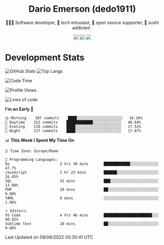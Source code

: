 <div align="center">
  
# Dario Emerson (dedo1911)
👨🏼‍💻 Software developer, 🔧 tech entusiast, 🙌 open source supporter, 🍣 sushi addicted .

[![](https://img.shields.io/badge/-Linkedin-informational?style=for-the-badge&logo=linkedin&logoColor=white&color=2867B2)](http://linkedin.com/in/dedo1911)
[![](https://img.shields.io/badge/-Telegram-informational?style=for-the-badge&logo=telegram&logoColor=white&color=0088cc)](https://t.me/dedo1911)
[![](https://img.shields.io/badge/-Facebook-informational?style=for-the-badge&logo=facebook&logoColor=white&color=3b5998)](https://fb.com/dedo1911)

</div>

# Development Stats

![GitHub Stats](https://github-readme-stats.vercel.app/api?username=dedo1911&hide=&count_private=true&title_color=84cc16&text_color=ffffff&icon_color=84cc16&bg_color=1c1917&hide_border=true&border_radius=0&show_icons=true)
![Top Langs](https://github-readme-stats.vercel.app/api/top-langs/?username=dedo1911&theme=chartreuse-dark&layout=compact)

<!--START_SECTION:waka-->
![Code Time](http://img.shields.io/badge/Code%20Time-0%20secs-blue)

![Profile Views](http://img.shields.io/badge/Profile%20Views-0-blue)

![Lines of code](https://img.shields.io/badge/From%20Hello%20World%20I%27ve%20Written-60%20Thousand%20lines%20of%20code-blue)

**I'm an Early 🐤** 

```text
🌞 Morning    107 commits    ████░░░░░░░░░░░░░░░░░░░░░   16.16% 
🌆 Daytime    322 commits    ████████████░░░░░░░░░░░░░   48.64% 
🌃 Evening    116 commits    ████░░░░░░░░░░░░░░░░░░░░░   17.52% 
🌙 Night      117 commits    ████░░░░░░░░░░░░░░░░░░░░░   17.67%

```


📊 **This Week I Spent My Time On** 

```text
⌚︎ Time Zone: Europe/Rome

💬 Programming Languages: 
Go                       2 hrs 30 mins       ████████████░░░░░░░░░░░░░   47.7% 
JavaScript               1 hr 23 mins        ██████░░░░░░░░░░░░░░░░░░░   26.45% 
SQL                      41 mins             ███░░░░░░░░░░░░░░░░░░░░░░   13.08% 
PHP                      28 mins             ██░░░░░░░░░░░░░░░░░░░░░░░   9.08% 
YAML                     6 mins              ░░░░░░░░░░░░░░░░░░░░░░░░░   1.96%

🔥 Editors: 
VS Code                  4 hrs 46 mins       ██████████████████████░░░   90.92% 
Sublime Text             28 mins             ██░░░░░░░░░░░░░░░░░░░░░░░   9.08%

```


 Last Updated on 08/06/2022 00:30:41 UTC
<!--END_SECTION:waka-->

<!--
**dedo1911/dedo1911** is a ✨ _special_ ✨ repository because its `README.md` (this file) appears on your GitHub profile.

Here are some ideas to get you started:

- 🔭 I’m currently working on ...
- 🌱 I’m currently learning ...
- 👯 I’m looking to collaborate on ...
- 🤔 I’m looking for help with ...
- 💬 Ask me about ...
- 📫 How to reach me: ...
- 😄 Pronouns: ...
- ⚡ Fun fact: ...
-->
